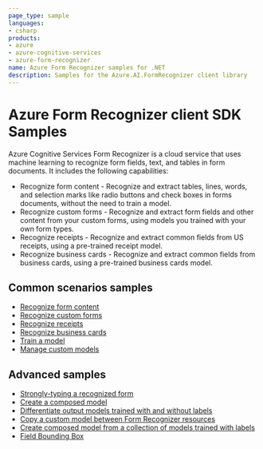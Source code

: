```yaml
---
page_type: sample
languages:
- csharp
products:
- azure
- azure-cognitive-services
- azure-form-recognizer
name: Azure Form Recognizer samples for .NET
description: Samples for the Azure.AI.FormRecognizer client library
---
```


# Azure Form Recognizer client SDK Samples
Azure Cognitive Services Form Recognizer is a cloud service that uses machine learning to recognize form fields, text, and tables in form documents. It includes the following capabilities:

- Recognize form content - Recognize and extract tables, lines, words, and selection marks like radio buttons and check boxes in forms documents, without the need to train a model.
- Recognize custom forms - Recognize and extract form fields and other content from your custom forms, using models you trained with your own form types.
- Recognize receipts - Recognize and extract common fields from US receipts, using a pre-trained receipt model.
- Recognize business cards - Recognize and extract common fields from business cards, using a pre-trained business cards model.

## Common scenarios samples
- [Recognize form content](https://github.com/Azure/azure-sdk-for-net/tree/master/sdk/formrecognizer/Azure.AI.FormRecognizer/samples/Sample1_RecognizeFormContent.md)
- [Recognize custom forms](https://github.com/Azure/azure-sdk-for-net/tree/master/sdk/formrecognizer/Azure.AI.FormRecognizer/samples/Sample2_RecognizeCustomForms.md)
- [Recognize receipts](https://github.com/Azure/azure-sdk-for-net/tree/master/sdk/formrecognizer/Azure.AI.FormRecognizer/samples/Sample3_RecognizeReceipts.md)
- [Recognize business cards](https://github.com/maririos/azure-sdk-for-net/blob/businesscards/sdk/formrecognizer/Azure.AI.FormRecognizer/samples/Sample9_RecognizeBusinessCards.md)
- [Train a model](https://github.com/Azure/azure-sdk-for-net/tree/master/sdk/formrecognizer/Azure.AI.FormRecognizer/samples/Sample5_TrainModel.md)
- [Manage custom models](https://github.com/Azure/azure-sdk-for-net/tree/master/sdk/formrecognizer/Azure.AI.FormRecognizer/samples/Sample6_ManageCustomModels.md)

## Advanced samples
- [Strongly-typing a recognized form](https://github.com/Azure/azure-sdk-for-net/tree/master/sdk/formrecognizer/Azure.AI.FormRecognizer/samples/Sample4_StronglyTypingARecognizedForm.md)
- [Create a composed model](https://github.com/Azure/azure-sdk-for-net/tree/master/sdk/formrecognizer/Azure.AI.FormRecognizer/samples/Sample8_ModelCompose.md)
- [Differentiate output models trained with and without labels](https://github.com/Azure/azure-sdk-for-net/blob/master/sdk/formrecognizer/Azure.AI.FormRecognizer/tests/samples/Sample10_DifferentiateOutputModelsTrainedWithAndWithoutLabels.cs)
- [Copy a custom model between Form Recognizer resources](https://github.com/Azure/azure-sdk-for-net/tree/master/sdk/formrecognizer/Azure.AI.FormRecognizer/samples/Sample7_CopyCustomModel.md)
- [Create composed model from a collection of models trained with labels](https://github.com/Azure/azure-sdk-for-net/tree/master/sdk/formrecognizer/Azure.AI.FormRecognizer/samples/Sample8_ModelCompose.md)
- [Field Bounding Box](https://github.com/Azure/azure-sdk-for-net/tree/master/sdk/formrecognizer/Azure.AI.FormRecognizer/tests/samples/Sample9_FieldBoundingBox.cs)
